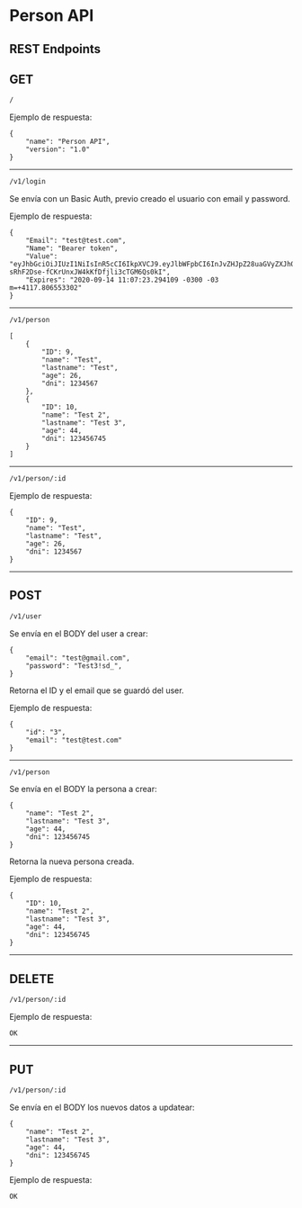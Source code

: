 # Person API

## REST Endpoints

## GET

```cmd
/
```

Ejemplo de respuesta:

```golang
{
    "name": "Person API",
    "version": "1.0"
}
```

-------------------------------------------------------

```cmd
/v1/login
```

Se envía con un Basic Auth, previo creado el usuario con email y password.

Ejemplo de respuesta:

```golang
{
    "Email": "test@test.com",
    "Name": "Bearer token",
    "Value": "eyJhbGciOiJIUzI1NiIsInR5cCI6IkpXVCJ9.eyJlbWFpbCI6InJvZHJpZ28uaGVyZXJhQG1lcmNhZG9saWJyZS5jb20iLCJleHAiOjE2MDAwOTI0NDN9.bP3f-sRhF2Dse-fCKrUnxJW4kKfDfjli3cTGM6Qs0kI",
    "Expires": "2020-09-14 11:07:23.294109 -0300 -03 m=+4117.806553302"
}
```

-------------------------------------------------------

```cmd
/v1/person
```

```golang
[
    {
        "ID": 9,
        "name": "Test",
        "lastname": "Test",
        "age": 26,
        "dni": 1234567
    },
    {
        "ID": 10,
        "name": "Test 2",
        "lastname": "Test 3",
        "age": 44,
        "dni": 123456745
    }
]
```

-------------------------------------------------------

```cmd
/v1/person/:id
```

Ejemplo de respuesta:

```golang
{
    "ID": 9,
    "name": "Test",
    "lastname": "Test",
    "age": 26,
    "dni": 1234567
}
```

-------------------------------------------------------

## POST

```cmd
/v1/user
```

Se envía en el BODY del user a crear:

```golang
{
    "email": "test@gmail.com",
    "password": "Test3!sd_",
}
```

Retorna el ID y el email que se guardó del user.

Ejemplo de respuesta:

```golang
{
    "id": "3",
    "email": "test@test.com"
}
```

-------------------------------------------------------

```cmd
/v1/person
```

Se envía en el BODY la persona a crear:

```golang
{
    "name": "Test 2",
    "lastname": "Test 3",
    "age": 44,
    "dni": 123456745
}
```

Retorna la nueva persona creada.

Ejemplo de respuesta:

```golang
{
    "ID": 10,
    "name": "Test 2",
    "lastname": "Test 3",
    "age": 44,
    "dni": 123456745
}
```

-------------------------------------------------------

## DELETE

```cmd
/v1/person/:id
```

Ejemplo de respuesta:

```golang
OK
```

-------------------------------------------------------

## PUT

```cmd
/v1/person/:id
```

Se envía en el BODY los nuevos datos a updatear:

```golang
{
    "name": "Test 2",
    "lastname": "Test 3",
    "age": 44,
    "dni": 123456745
}
```

Ejemplo de respuesta:

```golang
OK
```

